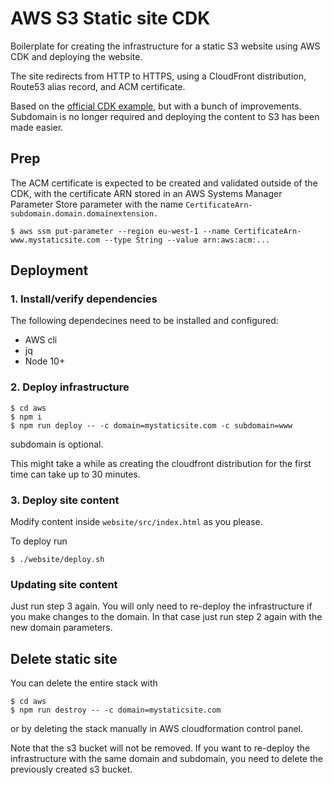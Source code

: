 # AWS S3 Static site CDK
Boilerplate for creating the infrastructure for a static S3 website using AWS CDK and deploying the website.

The site redirects from HTTP to HTTPS, using a CloudFront distribution, Route53 alias record, and ACM certificate.

Based on the [official CDK example](https://github.com/aws-samples/aws-cdk-examples/tree/master/typescript/static-site), but with a bunch of improvements. Subdomain is no longer required and deploying the content to S3 has been made easier.

## Prep
The ACM certificate is expected to be created and validated outside of the CDK, with the certificate ARN stored in an AWS Systems Manager Parameter Store parameter with the name `CertificateArn-subdomain.domain.domainextension.`

```
$ aws ssm put-parameter --region eu-west-1 --name CertificateArn-www.mystaticsite.com --type String --value arn:aws:acm:...
```

## Deployment

### 1. Install/verify dependencies

The following dependecines need to be installed and configured:
- AWS cli
- jq
- Node 10+

### 2. Deploy infrastructure
```
$ cd aws
$ npm i
$ npm run deploy -- -c domain=mystaticsite.com -c subdomain=www
```
subdomain is optional.

This might take a while as creating the cloudfront distribution for the first time can take up to 30 minutes.

### 3. Deploy site content
Modify content inside `website/src/index.html` as you please.

To deploy run
```
$ ./website/deploy.sh
```

### Updating site content
Just run step 3 again. 
You will only need to re-deploy the infrastructure if you make changes to the domain. In that case just run step 2 again with the new domain parameters.

## Delete static site
You can delete the entire stack with
```
$ cd aws
$ npm run destroy -- -c domain=mystaticsite.com
```

or by deleting the stack manually in AWS cloudformation control panel.

Note that the s3 bucket will not be removed. If you want to re-deploy the infrastructure with the same domain and subdomain, you need to delete the previously created s3 bucket.
